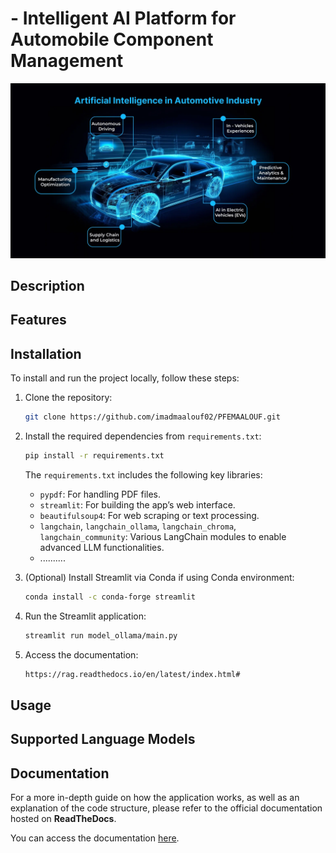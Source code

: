 # - Intelligent AI Platform for Automobile Component Management
![Texte alternatif](./Documentation/images/int.jpg)  
## Description


## Features



## Installation

To install and run the project locally, follow these steps:

1. Clone the repository:

   ```bash
   git clone https://github.com/imadmaalouf02/PFEMAALOUF.git
   ```

2. Install the required dependencies from `requirements.txt`:

   ```bash
   pip install -r requirements.txt
   ```

   The `requirements.txt` includes the following key libraries:

   - `pypdf`: For handling PDF files.
   - `streamlit`: For building the app’s web interface.
   - `beautifulsoup4`: For web scraping or text processing.
   - `langchain`, `langchain_ollama`, `langchain_chroma`, `langchain_community`: Various LangChain modules to enable advanced LLM functionalities.
   - ..........

3. (Optional) Install Streamlit via Conda if using Conda environment:

   ```bash
   conda install -c conda-forge streamlit
   ```

4. Run the Streamlit application:

   ```bash
   streamlit run model_ollama/main.py
   ```

5. Access the documentation:

   ```bash
   https://rag.readthedocs.io/en/latest/index.html#
   ```
## Usage



## Supported Language Models



## Documentation

For a more in-depth guide on how the application works, as well as an explanation of the code structure, please refer to the official documentation hosted on **ReadTheDocs**.

You can access the documentation [here](https://rag.readthedocs.io/en/latest/index.html#).



